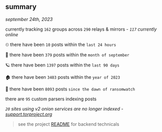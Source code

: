 
## summary
_september 24th, 2023_

currently tracking `162` groups across `290` relays & mirrors - _`117` currently online_

⏲ there have been `10` posts within the `last 24 hours`

🦈 there have been `379` posts within the `month of september`

🪐 there have been `1397` posts within the `last 90 days`

🏚 there have been `3403` posts within the `year of 2023`

🦕 there have been `8093` posts `since the dawn of ransomwatch`

there are `95` custom parsers indexing posts

_`20` sites using v2 onion services are no longer indexed - [support.torproject.org](https://support.torproject.org/onionservices/v2-deprecation/)_

> see the project [README](https://github.com/joshhighet/ransomwatch#ransomwatch--) for backend technicals

